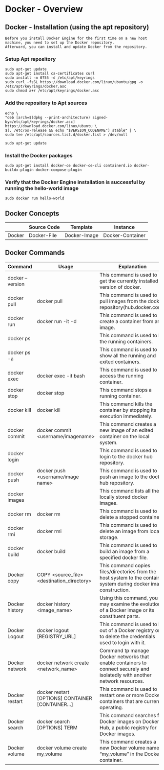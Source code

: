 # Docker - Overview

## Docker - Installation  (using the apt repository)

```
Before you install Docker Engine for the first time on a new host machine, you need to set up the Docker repository.
Afterward, you can install and update Docker from the repository.
```

### Setup Apt repository

```
sudo apt-get update
sudo apt-get install ca-certificates curl
sudo install -m 0755 -d /etc/apt/keyrings
sudo curl -fsSL https://download.docker.com/linux/ubuntu/gpg -o /etc/apt/keyrings/docker.asc
sudo chmod a+r /etc/apt/keyrings/docker.asc
```

### Add the repository to Apt sources

```
echo \
"deb [arch=$(dpkg --print-architecture) signed-by=/etc/apt/keyrings/docker.asc] https://download.docker.com/linux/ubuntu \
$(. /etc/os-release && echo "$VERSION_CODENAME") stable" | \
sudo tee /etc/apt/sources.list.d/docker.list > /dev/null

sudo apt-get update
```

### Install the Docker packages

```
sudo apt-get install docker-ce docker-ce-cli containerd.io docker-buildx-plugin docker-compose-plugin
```

### Verify that the Docker Engine installation is successful by running the hello-world image

```
sudo docker run hello-world
```

## Docker Concepts

|             | Source Code | Template     | Instance         |
| ----------- | ----------- | ------------ | ---------------- |
| Docker      | Docker-File | Docker-Image | Docker-Container |

## Docker Commands

| Command         | Usage | Explanation |
| --------------- | -------------------------------------------------- | ----------------------------------------------------------------------------------------------------------------------------- |
| docker –version |                                                    | This command is used to get the currently installed version of docker.                                                        |
| docker pull     | docker pull <image name>                           | This command is used to pull images from the docker repository(hub.docker.com).                                               |
| docker run      | docker run -it -d <image name>                     | This command is used to create a container from an image.                                                                     |
| docker ps       |                                                    | This command is used to list the running containers.                                                                          |
| docker ps -a    |                                                    | This command is used to show all the running and exited containers.                                                           |
| docker exec     | docker exec -it <container id> bash                | This command is used to access the running container.                                                                         |
| docker stop     | docker stop <container id>                         | This command stops a running container.                                                                                       |
| docker kill     | docker kill <container id>                         | This command kills the container by stopping its execution immediately.                                                       |
| docker commit   | docker commit <conatainer id> <username/imagename> | This command creates a new image of an edited container on the local system.                                                  |
| docker login    |                                                    | This command is used to login to the docker hub repository.                                                                   |
| docker push     | docker push <username/image name>                  | This command is used to push an image to the docker hub repository.                                                           |
| docker images   |                                                    | This command lists all the locally stored docker images.                                                                      |
| docker rm       | docker rm <container id>                           | This command is used to delete a stopped container.                                                                           |
| docker rmi      | docker rmi <image-id>                              | This command is used to delete an image from local storage.                                                                   |
| docker build    | docker build <path to docker file>                 | This command is used to build an image from a specified docker file.                                                          |
| Docker copy     | COPY <source_file> <destination_directory>         | This command copies files/directories from the host system to the container system during docker image construction.          |
| Docker history  | docker history <image_name>                        | Using this command, you may examine the evolution of a Docker image or its constituent parts.                                 |
| Docker Logout   | docker logout [REGISTRY_URL]                       | This command is used to log out of a Docker registry or to delete the credentials used to login with it.                      |
| Docker network  | docker network create <network_name>               | Command tp manage Docker networks that enable containers to connect securely and isolatedly with another network resources.   |
| Docker restart  | docker restart [OPTIONS] CONTAINER [CONTAINER…]    | This command is used to restart one or more Docker containers that are currently operating.                                   |
| Docker search   | docker search [OPTIONS] TERM                       | This command searches for Docker images on Docker Hub, a public registry for Docker images.                                   |
| Docker volume   | docker volume create my_volume                     | This command creates a new Docker volume named “my_volume” in the Docker container.                                           |